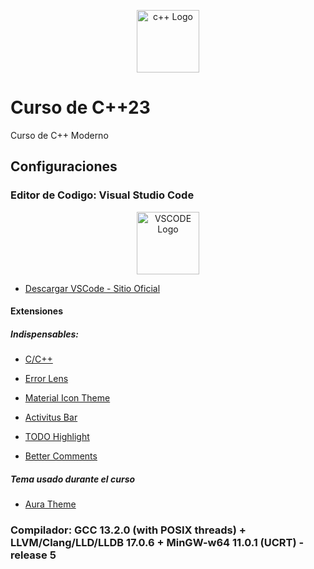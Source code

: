 <p align="center">
  <img src="https://upload.wikimedia.org/wikipedia/commons/thumb/3/32/C%2B%2B_logo.png/512px-C%2B%2B_logo.png" width="100" alt="c++ Logo" />
</p>

# Curso de C++23
Curso de C++ Moderno


## Configuraciones

### Editor de Codigo: Visual Studio Code
<p align="center">
  <img src="https://devtalles.com/images/vscode.png" width="100" alt="VSCODE Logo" />
</p>

* [Descargar VSCode - Sitio Oficial](https://code.visualstudio.com/)

#### Extensiones

##### Indispensables:

* [C/C++](https://marketplace.visualstudio.com/items?itemName=ms-vscode.cpptools)

* [Error Lens](https://marketplace.visualstudio.com/items?itemName=usernamehw.errorlens)

* [Material Icon Theme](https://marketplace.visualstudio.com/items?itemName=PKief.material-icon-theme)

* [Activitus Bar](https://marketplace.visualstudio.com/items?itemName=Gruntfuggly.activitusbar)

* [TODO Highlight](https://marketplace.visualstudio.com/items?itemName=wayou.vscode-todo-highlight)

* [Better Comments](https://marketplace.visualstudio.com/items?itemName=aaron-bond.better-comments)


##### Tema usado durante el curso

* [Aura Theme](https://marketplace.visualstudio.com/items?itemName=DaltonMenezes.aura-theme)


### Compilador: GCC 13.2.0 (with POSIX threads) + LLVM/Clang/LLD/LLDB 17.0.6 + MinGW-w64 11.0.1 (UCRT) - release 5

